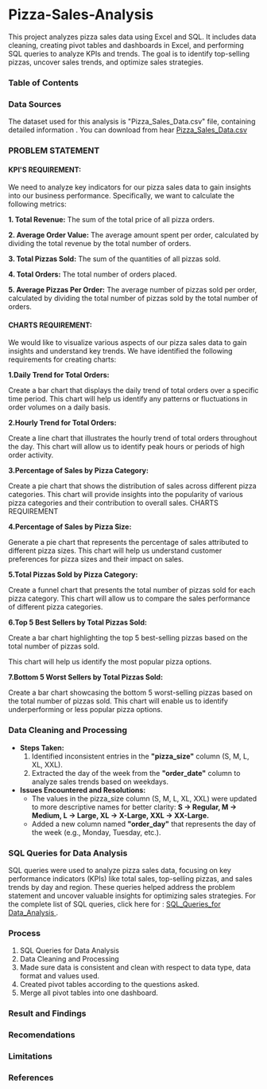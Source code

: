# Pizza-Sales-Analysis
This project analyzes pizza sales data using Excel and SQL. It includes data cleaning, creating pivot tables and dashboards in Excel, and performing SQL queries to analyze KPIs and trends. The goal is to identify top-selling pizzas, uncover sales trends, and optimize sales strategies.
### Table of Contents
### Data Sources
The dataset used for this analysis is "Pizza_Sales_Data.csv" file, containing detailed information . You can download from hear [Pizza_Sales_Data.csv](https://github.com/Lohitha45/pizza-sales-analysis/blob/main/Pizza_Sales_Data%20.csv)

### PROBLEM STATEMENT

#### KPI'S REQUIREMENT:

We need to analyze key indicators for our pizza sales data to gain insights into our business performance. Specifically, we want to calculate the following metrics:

<b>1. Total Revenue:</b> The sum of the total price of all pizza orders.

<b>2. Average Order Value:</b> The average amount spent per order, calculated by dividing the total revenue by the total number of orders.

<b>3. Total Pizzas Sold:</b> The sum of the quantities of all pizzas sold.

<b>4. Total Orders:</b> The total number of orders placed.

<b>5. Average Pizzas Per Order:</b> The average number of pizzas sold per order, calculated by dividing the total number of pizzas sold by the total number of orders.
   
#### CHARTS REQUIREMENT:

   We would like to visualize various aspects of our pizza sales data to gain insights and understand key trends. We have identified the following requirements for creating charts:

<b>1.Daily Trend for Total Orders:</b>

Create a bar chart that displays the daily trend of total orders over a specific time period. This chart will help us identify any patterns or fluctuations in order volumes on a daily basis.

<b>2.Hourly Trend for Total Orders:</b>

Create a line chart that illustrates the hourly trend of total orders throughout the day. This chart will allow us to identify peak hours or periods of high order activity.

<b>3.Percentage of Sales by Pizza Category:</b>

Create a pie chart that shows the distribution of sales across different pizza categories. This chart will provide insights into the popularity of various pizza categories and their contribution to overall sales.
CHARTS REQUIREMENT

<b>4.Percentage of Sales by Pizza Size:</b>

Generate a pie chart that represents the percentage of sales attributed to different pizza sizes. This chart will help us understand customer preferences for pizza sizes and their impact on sales.

<b>5.Total Pizzas Sold by Pizza Category:</b>

Create a funnel chart that presents the total number of pizzas sold for each pizza category. This chart will allow us to compare the sales performance of different pizza categories.

<b>6.Top 5 Best Sellers by Total Pizzas Sold:</b>

Create a bar chart highlighting the top 5 best-selling pizzas based on the total number of pizzas sold.

This chart will help us identify the most popular pizza options.

<b>7.Bottom 5 Worst Sellers by Total Pizzas Sold:</b>

Create a bar chart showcasing the bottom 5 worst-selling pizzas based on the total number of pizzas sold. This chart will enable us to identify underperforming or less popular pizza options.

### Data Cleaning and Processing
- <b>Steps Taken:</b>
   1. Identified inconsistent entries in the <b>"pizza_size"</b> column (S, M, L, XL, XXL).
   2. Extracted the day of the week from the <b>"order_date"</b> column to analyze sales trends based on weekdays.
- <b>Issues Encountered and Resolutions:</b>
  - The values in the pizza_size column (S, M, L, XL, XXL) were updated to more descriptive names for better clarity:
<b>S → Regular,
M → Medium,
L → Large,
XL → X-Large,
XXL → XX-Large.</b>
  - Added a new column named <b>"order_day"</b> that represents the day of the week (e.g., Monday, Tuesday, etc.).
### SQL Queries for Data Analysis
SQL queries were used to analyze pizza sales data, focusing on key performance indicators (KPIs) like total sales, top-selling pizzas, and sales trends by day and region. These queries helped address the problem statement and uncover valuable insights for optimizing sales strategies. For the complete list of SQL queries, click here for : [ SQL_Queries_for Data_Analysis ](https://github.com/Lohitha45/pizza-sales-analysis/blob/main/PIZZA%20SALES%20SQL%20QUERIES.docx).
### Process
1. SQL Queries for Data Analysis
2. Data Cleaning and Processing
3. Made sure data is consistent and clean with respect to data type, data format and values used.
4. Created pivot tables according to the questions asked.
5. Merge all pivot tables into one dashboard.
### Result and Findings
### Recomendations
### Limitations
### References
